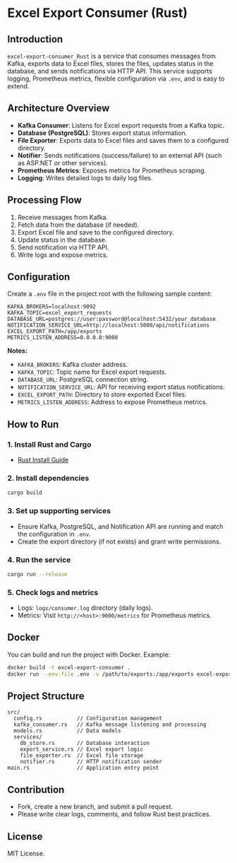 # Excel Export Consumer (Rust)

## Introduction

`excel-export-consumer_Rust` is a service that consumes messages from Kafka, exports data to Excel files, stores the files, updates status in the database, and sends notifications via HTTP API. This service supports logging, Prometheus metrics, flexible configuration via `.env`, and is easy to extend.

## Architecture Overview

- **Kafka Consumer**: Listens for Excel export requests from a Kafka topic.
- **Database (PostgreSQL)**: Stores export status information.
- **File Exporter**: Exports data to Excel files and saves them to a configured directory.
- **Notifier**: Sends notifications (success/failure) to an external API (such as ASP.NET or other services).
- **Prometheus Metrics**: Exposes metrics for Prometheus scraping.
- **Logging**: Writes detailed logs to daily log files.

## Processing Flow

1. Receive messages from Kafka.
2. Fetch data from the database (if needed).
3. Export Excel file and save to the configured directory.
4. Update status in the database.
5. Send notification via HTTP API.
6. Write logs and expose metrics.

## Configuration

Create a `.env` file in the project root with the following sample content:

```env
KAFKA_BROKERS=localhost:9092
KAFKA_TOPIC=excel_export_requests
DATABASE_URL=postgres://user:password@localhost:5432/your_database
NOTIFICATION_SERVICE_URL=http://localhost:5000/api/notifications
EXCEL_EXPORT_PATH=/app/exports
METRICS_LISTEN_ADDRESS=0.0.0.0:9000
```

**Notes:**
- `KAFKA_BROKERS`: Kafka cluster address.
- `KAFKA_TOPIC`: Topic name for Excel export requests.
- `DATABASE_URL`: PostgreSQL connection string.
- `NOTIFICATION_SERVICE_URL`: API for receiving export status notifications.
- `EXCEL_EXPORT_PATH`: Directory to store exported Excel files.
- `METRICS_LISTEN_ADDRESS`: Address to expose Prometheus metrics.

## How to Run

### 1. Install Rust and Cargo

- [Rust Install Guide](https://www.rust-lang.org/tools/install)

### 2. Install dependencies

```bash
cargo build
```

### 3. Set up supporting services

- Ensure Kafka, PostgreSQL, and Notification API are running and match the configuration in `.env`.
- Create the export directory (if not exists) and grant write permissions.

### 4. Run the service

```bash
cargo run --release
```

### 5. Check logs and metrics

- Logs: `logs/consumer.log` directory (daily logs).
- Metrics: Visit `http://<host>:9000/metrics` for Prometheus metrics.

## Docker

You can build and run the project with Docker. Example:

```bash
docker build -t excel-export-consumer .
docker run --env-file .env -v /path/to/exports:/app/exports excel-export-consumer
```

## Project Structure

```
src/
  config.rs           // Configuration management
  kafka_consumer.rs   // Kafka message listening and processing
  models.rs           // Data models
  services/
    db_store.rs       // Database interaction
    export_service.rs // Excel export logic
    file_exporter.rs  // Excel file storage
    notifier.rs       // HTTP notification sender
main.rs               // Application entry point
```

## Contribution

- Fork, create a new branch, and submit a pull request.
- Please write clear logs, comments, and follow Rust best practices.

## License

MIT License.

